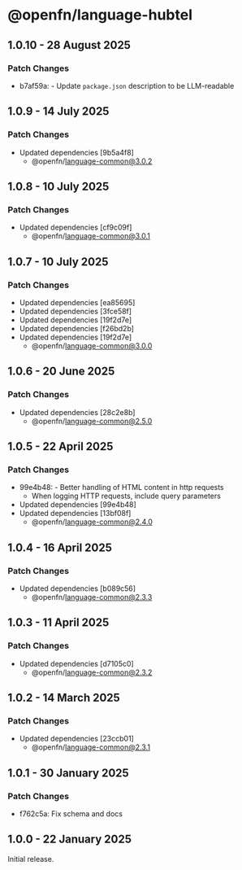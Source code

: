 # @openfn/language-hubtel

## 1.0.10 - 28 August 2025

### Patch Changes

- b7af59a: - Update `package.json` description to be LLM-readable

## 1.0.9 - 14 July 2025

### Patch Changes

- Updated dependencies \[9b5a4f8]
  - @openfn/language-common@3.0.2

## 1.0.8 - 10 July 2025

### Patch Changes

- Updated dependencies \[cf9c09f]
  - @openfn/language-common@3.0.1

## 1.0.7 - 10 July 2025

### Patch Changes

- Updated dependencies \[ea85695]
- Updated dependencies \[3fce58f]
- Updated dependencies \[19f2d7e]
- Updated dependencies \[f26bd2b]
- Updated dependencies \[19f2d7e]
  - @openfn/language-common@3.0.0

## 1.0.6 - 20 June 2025

### Patch Changes

- Updated dependencies \[28c2e8b]
  - @openfn/language-common@2.5.0

## 1.0.5 - 22 April 2025

### Patch Changes

- 99e4b48: - Better handling of HTML content in http requests
  - When logging HTTP requests, include query parameters
- Updated dependencies \[99e4b48]
- Updated dependencies \[13bf08f]
  - @openfn/language-common@2.4.0

## 1.0.4 - 16 April 2025

### Patch Changes

- Updated dependencies \[b089c56]
  - @openfn/language-common@2.3.3

## 1.0.3 - 11 April 2025

### Patch Changes

- Updated dependencies \[d7105c0]
  - @openfn/language-common@2.3.2

## 1.0.2 - 14 March 2025

### Patch Changes

- Updated dependencies \[23ccb01]
  - @openfn/language-common@2.3.1

## 1.0.1 - 30 January 2025

### Patch Changes

- f762c5a: Fix schema and docs

## 1.0.0 - 22 January 2025

Initial release.
